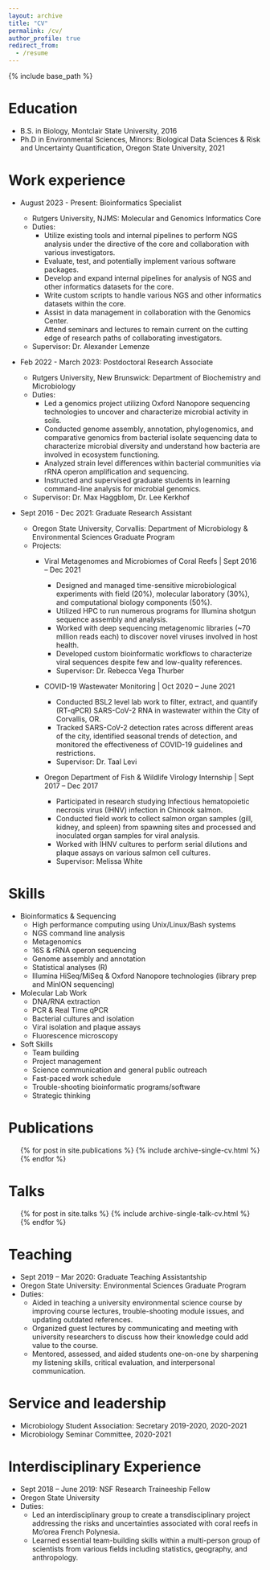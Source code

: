 ```yaml
---
layout: archive
title: "CV"
permalink: /cv/
author_profile: true
redirect_from:
  - /resume
---
```


{% include base_path %}

Education
======
* B.S. in Biology, Montclair State University, 2016
* Ph.D in Environmental Sciences, Minors: Biological Data Sciences & Risk and Uncertainty Quantification, Oregon State University, 2021

Work experience
======
* August 2023 - Present: Bioinformatics Specialist
  * Rutgers University, NJMS: Molecular and Genomics Informatics Core
  * Duties:
      * Utilize existing tools and internal pipelines to perform NGS analysis under the directive of the core and collaboration with various investigators.
      *  Evaluate, test, and potentially implement various software packages.
      *  Develop and expand internal pipelines for analysis of NGS and other informatics datasets for the core.
      *  Write custom scripts to handle various NGS and other informatics datasets within the core.
      *  Assist in data management in collaboration with the Genomics Center.
      *  Attend seminars and lectures to remain current on the cutting edge of research paths of collaborating investigators.
  * Supervisor: Dr. Alexander Lemenze

* Feb 2022 - March 2023: Postdoctoral Research Associate
  * Rutgers University, New Brunswick: Department of Biochemistry and Microbiology
  * Duties:
      * Led a genomics project utilizing Oxford Nanopore sequencing technologies to uncover and characterize microbial activity in soils.
      * Conducted genome assembly, annotation, phylogenomics, and comparative genomics from bacterial isolate sequencing data to characterize microbial diversity and understand how bacteria are involved in ecosystem functioning.
      * Analyzed strain level differences within bacterial communities via rRNA operon amplification and sequencing.
      * Instructed and supervised graduate students in learning command-line analysis for microbial genomics. 
  * Supervisor: Dr. Max Haggblom, Dr. Lee Kerkhof

* Sept 2016 - Dec 2021: Graduate Research Assistant
  * Oregon State University, Corvallis: Department of Microbiology & Environmental Sciences Graduate Program
  * Projects:
      * Viral Metagenomes and Microbiomes of Coral Reefs | Sept 2016 – Dec 2021
          * Designed and managed time-sensitive microbiological experiments with field (20%), molecular laboratory (30%), and computational biology components (50%).
          * Utilized HPC to run numerous programs for Illumina shotgun sequence assembly and analysis.
          * Worked with deep sequencing metagenomic libraries (~70 million reads each) to discover novel viruses involved in host health.
          * Developed custom bioinformatic workflows to characterize viral sequences despite few and low-quality references.
          * Supervisor: Dr. Rebecca Vega Thurber
   
       * COVID-19 Wastewater Monitoring | Oct 2020 – June 2021
           * Conducted BSL2 level lab work to filter, extract, and quantify (RT-qPCR) SARS-CoV-2 RNA in wastewater within the City of Corvallis, OR.
           * Tracked SARS-CoV-2 detection rates across different areas of the city, identified seasonal trends of detection, and monitored the effectiveness of COVID-19 guidelines and restrictions.
           * Supervisor: Dr. Taal Levi
        
       * Oregon Department of Fish & Wildlife Virology Internship | Sept 2017 – Dec 2017
           * Participated in research studying Infectious hematopoietic necrosis virus (IHNV) infection in Chinook salmon.
           * Conducted field work to collect salmon organ samples (gill, kidney, and spleen) from spawning sites and processed and inoculated organ samples for viral analysis.
           * Worked with IHNV cultures to perform serial dilutions and plaque assays on various salmon cell cultures.
           * Supervisor: Melissa White

Skills
======
* Bioinformatics & Sequencing
  * High performance computing using Unix/Linux/Bash systems
  * NGS command line analysis
  * Metagenomics
  * 16S & rRNA operon sequencing
  * Genome assembly and annotation
  * Statistical analyses (R)
  * Illumina HiSeq/MiSeq & Oxford Nanopore technologies (library prep and MinION sequencing)
* Molecular Lab Work
  * DNA/RNA extraction 
  * PCR & Real Time qPCR 
  * Bacterial cultures and isolation
  * Viral isolation and plaque assays
  * Fluorescence microscopy 
* Soft Skills
  * Team building
  * Project management
  * Science communication and general public outreach
  * Fast-paced work schedule
  * Trouble-shooting bioinformatic programs/software
  * Strategic thinking 

Publications
======
  <ul>{% for post in site.publications %}
    {% include archive-single-cv.html %}
  {% endfor %}</ul>
  
Talks
======
  <ul>{% for post in site.talks %}
    {% include archive-single-talk-cv.html %}
  {% endfor %}</ul>
  
Teaching
======
* Sept 2019 – Mar 2020: Graduate Teaching Assistantship
* Oregon State University: Environmental Sciences Graduate Program
* Duties:
  * Aided in teaching a university environmental science course by improving course lectures, trouble-shooting module issues, and updating outdated references.
  * Organized guest lectures by communicating and meeting with university researchers to discuss how their knowledge could add value to the course.
  * Mentored, assessed, and aided students one-on-one by sharpening my listening skills, critical evaluation, and interpersonal communication.
  
Service and leadership
======
* Microbiology Student Association: Secretary 2019-2020, 2020-2021
* Microbiology Seminar Committee, 2020-2021

Interdisciplinary Experience
======
* Sept 2018 – June 2019: NSF Research Traineeship Fellow
* Oregon State University
* Duties:
  * Led an interdisciplinary group to create a transdisciplinary project addressing the risks and uncertainties associated with coral reefs in Mo’orea French Polynesia.
  * Learned essential team-building skills within a multi-person group of scientists from various fields including statistics, geography, and anthropology.  

